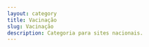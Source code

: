 ```yaml
---
layout: category
title: Vacinação
slug: Vacinação
description: Categoria para sites nacionais.
---
```

